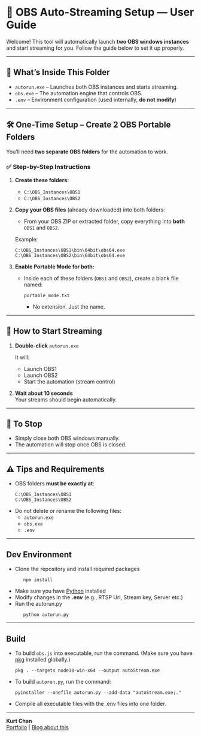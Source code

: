 
# 🎥 OBS Auto-Streaming Setup — User Guide

Welcome! This tool will automatically launch **two OBS windows instances** and start streaming for you. Follow the guide below to set it up properly.

---

## 📁 What’s Inside This Folder

- `autorun.exe` – Launches both OBS instances and starts streaming.
- `obs.exe` – The automation engine that controls OBS.
- `.env` – Environment configuration (used internally, **do not modify**)

---

## 🛠️ One-Time Setup – Create 2 OBS Portable Folders

You’ll need **two separate OBS folders** for the automation to work.

### ✅ Step-by-Step Instructions

1. **Create these folders:**
   - `C:\OBS_Instances\OBS1`
   - `C:\OBS_Instances\OBS2`

2. **Copy your OBS files** (already downloaded) into both folders:
   - From your OBS ZIP or extracted folder, copy everything into **both** `OBS1` and `OBS2`.

   Example:
   ```
   C:\OBS_Instances\OBS1\bin\64bit\obs64.exe
   C:\OBS_Instances\OBS2\bin\64bit\obs64.exe
   ```

3. **Enable Portable Mode for both:**
   - Inside each of these folders (`OBS1` and `OBS2`), create a blank file named:
     ```
     portable_mode.txt
     ```
     - No extension. Just the name.

---

## 🚀 How to Start Streaming

1. **Double-click** `autorun.exe`

   It will:
   - Launch OBS1
   - Launch OBS2
   - Start the automation (stream control)

2. **Wait about 10 seconds**  
   Your streams should begin automatically.

---

## 🛑 To Stop

- Simply close both OBS windows manually.  
- The automation will stop once OBS is closed.

---

## ⚠️ Tips and Requirements

- OBS folders **must be exactly at**:
  ```
  C:\OBS_Instances\OBS1
  C:\OBS_Instances\OBS2
  ```
- Do not delete or rename the following files:
  - `autorun.exe`
  - `obs.exe`
  - `.env`

---
## Dev Environment
- Clone the repository and install required packages
   ```
      npm install
   ```
- Make sure you have [Python](https://www.python.org/downloads/) installed
- Modify changes in the **.env** (e.g., RTSP Url, Stream key, Server etc.)
- Run the autorun.py
   ```
      python autorun.py
   ```
---
## Build
- To build `obs.js` into executable, run the command. (Make sure you have [pkg](https://www.npmjs.com/package/pkg) installed globally.)
   ```
   pkg . --targets node18-win-x64 --output autoStream.exe 
   ```
- To build `autorun.py`, run the command:
   ```
   pyinstaller --onefile autorun.py --add-data "autoStream.exe;."
   ```
- Compile all executable files with the .env files into one folder.

---

**Kurt Chan**  
[Portfolio](https://kurtchan.com) | [Blog about this](https://dev.to/kurtchan/how-i-automated-obs-streaming-with-javascript-and-saved-our-office-hours-of-setup-time-12ja)


   